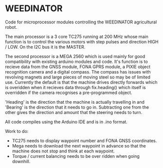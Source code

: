 # WEEDINATOR
Code for microprocessor modules controlling the WEEDINATOR agricultural robot.

The main processor is a 3 core TC275 running at 200 MHz whose main function is to control the various motors with step pulses and direction HIGH / LOW. On the I2C bus it is the MASTER.

The second processor is a MEGA 2560 which is used mainly for good compatibility with existing arduino modules and code. It's function is to recieve data from the GNSS module, FONA GPRS module, a PIXIE object recognition camera and a digital compass. The compass has issues with revolving magnets and large pieces of moving steel so may be of limited use. Currently the default is that the machine drives directly forwards which is overidden when it recieves data through fix.heading() which itself is overridden if the camera recognises a pre-programmed object.

'Heading' is the direction that the machine is actually travelling in and 'Bearing' is the direction that it needs to go in. Subtracting one from the other gives the direction and amount that the steering needs to turn.

All code compiles using the Arduino IDE and is in .ino format.

Work to do: 
* TC275 needs to display waypoint number and FONA GNSS coordinates.
* Mega needs to download the next waypoint in advance so that the machine does not stop and think at each waypoint.
* Torque / current balancing needs to be over ridden when going downhill.
